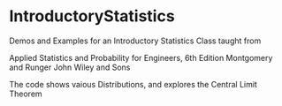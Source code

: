 # IntroductoryStatistics

Demos and Examples for an Introductory Statistics Class
taught from

Applied Statistics and Probability for Engineers, 6th Edition
Montgomery and Runger
John Wiley and Sons


The code shows vaious Distributions,
and explores the Central Limit Theorem
